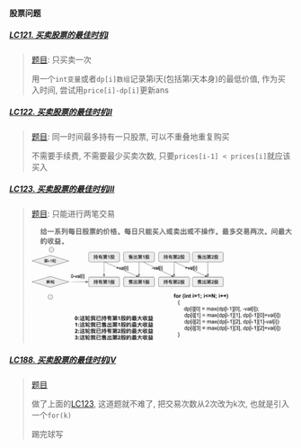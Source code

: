 #### 股票问题

##### [LC121. 买卖股票的最佳时机Ⅰ](/workspace/121.%E4%B9%B0%E5%8D%96%E8%82%A1%E7%A5%A8%E7%9A%84%E6%9C%80%E4%BD%B3%E6%97%B6%E6%9C%BA.cpp)

> [题目](https://leetcode.cn/problems/best-time-to-buy-and-sell-stock/): 只买卖一次
> 
> 用一个`int变量`或者`dp[i]数组`记录第i天(包括第i天本身)的最低价值, 作为买入时间, 尝试用`price[i]-dp[i]`更新ans


##### [LC122. 买卖股票的最佳时机Ⅱ](/workspace/122.%E4%B9%B0%E5%8D%96%E8%82%A1%E7%A5%A8%E7%9A%84%E6%9C%80%E4%BD%B3%E6%97%B6%E6%9C%BA-ii.cpp)

> [题目](https://leetcode.cn/problems/best-time-to-buy-and-sell-stock-ii): 同一时间最多持有一只股票, 可以不重叠地重复购买
> 
> 不需要手续费, 不需要最少买卖次数, 只要`prices[i-1] < prices[i]`就应该买入


##### [LC123. 买卖股票的最佳时机Ⅲ](/workspace/123.%E4%B9%B0%E5%8D%96%E8%82%A1%E7%A5%A8%E7%9A%84%E6%9C%80%E4%BD%B3%E6%97%B6%E6%9C%BA-iii.cpp)

> [题目](https://leetcode.cn/problems/best-time-to-buy-and-sell-stock-iii/): 只能进行两笔交易
> 
> ![LC123](/appendix/LC123.png)


##### [LC188. 买卖股票的最佳时机Ⅳ](/workspace/188.%E4%B9%B0%E5%8D%96%E8%82%A1%E7%A5%A8%E7%9A%84%E6%9C%80%E4%BD%B3%E6%97%B6%E6%9C%BA-iv.cpp)

> [题目](https://leetcode.cn/problems/best-time-to-buy-and-sell-stock-iv/)
> 
> 做了上面的[LC123](/workspace/123.%E4%B9%B0%E5%8D%96%E8%82%A1%E7%A5%A8%E7%9A%84%E6%9C%80%E4%BD%B3%E6%97%B6%E6%9C%BA-iii.cpp), 这道题就不难了, 把交易次数从2次改为k次, 也就是引入一个`for(k)`
>
> 踢完球写

